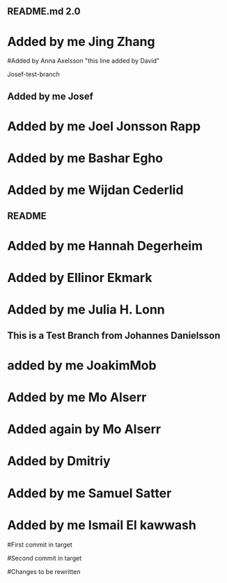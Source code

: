 
## README.md 2.0
# Added by me Jing Zhang 
#Added by Anna Axelsson
"this line added by David"

Josef-test-branch

## Added by me Josef

# Added by me Joel Jonsson Rapp
# Added by me Bashar Egho


# Added by me Wijdan Cederlid

## README

# Added by me Hannah Degerheim

# Added by Ellinor Ekmark
# Added by me Julia H. Lonn
## This is a Test Branch from Johannes Danielsson
# added by me JoakimMob

# Added by me Mo Alserr
# Added again by Mo Alserr

# Added by Dmitriy

# Added by me Samuel Satter

# Added by me Ismail El kawwash

#First commit in target

#Second commit in target

#Changes to be rewritten
